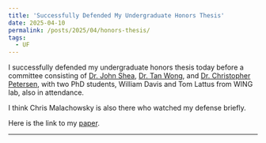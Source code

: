 ```yaml
---
title: 'Successfully Defended My Undergraduate Honors Thesis'
date: 2025-04-10
permalink: /posts/2025/04/honors-thesis/
tags:
  - UF
---
```


I successfully defended my undergraduate honors thesis today before a committee consisting of [Dr. John Shea](https://www.ece.ufl.edu/people/faculty/john-m-shea/), [Dr. Tan Wong](https://www.ece.ufl.edu/people/faculty/tan-wong/), 
and [Dr. Christopher Petersen](https://mae.ufl.edu/people/name/christopher-petersen/), with two PhD students, William Davis and Tom Lattus from WING lab, also in attendance. <br>

I think Chris Malachowsky is also there who watched my defense briefly. 

Here is the link to my [paper](/publication/2025-04-16-honors-thesis).

------